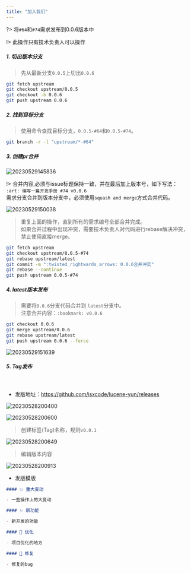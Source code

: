 ```yaml
---
title: "加入我们"
---
```


?> 将`#64`和`#74`需求发布到0.0.6版本中

!> 此操作只有技术负责人可以操作

##### 1. 切出版本分支

> 先从最新分支`0.0.5`上切出`0.0.6`

```bash
git fetch upstream 
git checkout upstream/0.0.5
git checkout -b 0.0.6 
git push upstream 0.0.6
```

##### 2. 找到目标分支

> 使用命令查找目标分支，`0.0.5-#64`和`0.0.5-#74`。

```bash
git branch -r -l "upstream/*-#64"
```

##### 3. 创建pr合并

![20230529145836](https://img.isxcode.com/picgo/20230529145836.png)

!> 合并内容,必须与issue标题保持一致，并在最后加上版本号，如下写法：<br/>
`:art: 编写一篇开发手册 #74 v0.0.6 ` <br/>
需求分支合并到版本分支中，必须使用`squash and merge`方式合并代码。

![20230529150038](https://img.isxcode.com/picgo/20230529150038.png)

> 重复上面的操作，直到所有的需求编号全部合并完成。 <br/>
> 如果合并过程中出现冲突，需要技术负责人对代码进行rebase解决冲突，禁止使用直接merge。

```bash
git fetch upstream
git checkout upstream/0.0.5-#74
git rebase upstream/latest
git commit -m ":twisted_rightwards_arrows: 0.0.6合并冲突"
git rebase --continue
git push upstream 0.0.5-#74
```

##### 4. latest版本发布

> 需要将`0.0.6`分支代码合并到 `latest`分支中。<br/>
> 注意合并内容：`:bookmark: v0.0.6`

```bash
git checkout 0.0.6
git merge upstream/0.0.6
git rebase upstream/latest
git push upstream 0.0.6 --force
```

![20230529151639](https://img.isxcode.com/picgo/20230529151639.png)

##### 5. Tag发布

<br/>

- 发版地址：https://github.com/isxcode/lucene-yun/releases

![20230528200400](https://img.isxcode.com/picgo/20230528200400.png)

![20230528200600](https://img.isxcode.com/picgo/20230528200600.png)

> 创建标签(Tag)名称，规则`v0.0.1`

![20230528200649](https://img.isxcode.com/picgo/20230528200649.png)

> 编辑版本内容

![20230528200913](https://img.isxcode.com/picgo/20230528200913.png)

- 发版模版

```markdown
#### 💥️ 重大变动

- 一些操作上的大变动

#### ✨ 新功能

- 新开发的功能

#### 🎨 优化

- 项目优化的地方

#### 🐛 修复

- 修复的bug
```